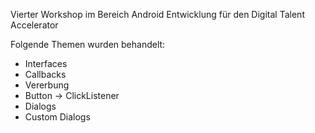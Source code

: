 Vierter Workshop im Bereich Android Entwicklung für den Digital Talent Accelerator

Folgende Themen wurden behandelt:

- Interfaces
- Callbacks
- Vererbung
- Button -> ClickListener
- Dialogs
- Custom Dialogs